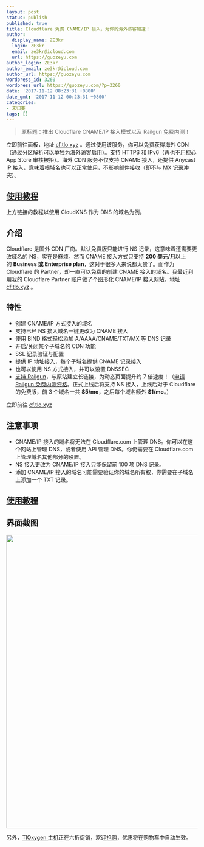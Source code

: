 ```yaml
---
layout: post
status: publish
published: true
title: Cloudflare 免费 CNAME/IP 接入，为你的海外访客加速！
author:
  display_name: ZE3kr
  login: ZE3kr
  email: ze3kr@icloud.com
  url: https://guozeyu.com
author_login: ZE3kr
author_email: ze3kr@icloud.com
author_url: https://guozeyu.com
wordpress_id: 3260
wordpress_url: https://guozeyu.com/?p=3260
date: '2017-11-12 08:23:31 +0800'
date_gmt: '2017-11-12 00:23:31 +0800'
categories:
- 未归类
tags: []
---
```

<blockquote>原标题：推出 Cloudflare CNAME/IP 接入模式以及 Railgun 免费内测！</p></blockquote>
<p>立即前往面板，地址 <a href="https://cf.tlo.xyz">cf.tlo.xyz</a> 。通过使用该服务，你可以免费获得海外 CDN（通过分区解析可以单独为海外访客启用）。支持 HTTPS 和 IPv6（再也不用担心 App Store 审核被拒）。海外 CDN 服务不仅支持 CNAME 接入，还提供 Anycast IP 接入，意味着根域名也可以正常使用，不影响邮件接收（即不与 MX 记录冲突）。</p>
<h2><a href="https://wiki.tloxygen.com/CloudFlare_接入/教程" target="_blank">使用教程</a></h2>
<p>上方链接的教程以使用 CloudXNS 作为 DNS 的域名为例。</p>
<h2>介绍</h2>
<p>Cloudflare 是国外 CDN 厂商。默认免费版只能进行 NS 记录，这意味着还需要更改域名的 NS，实在是麻烦。然而 CNAME 接入方式只支持 <strong>200 美元/月</strong>以上的 <strong>Business 或 Enterprise plan</strong>，这对于很多人来说都太贵了。而作为 Cloudflare 的 Partner，却一直可以免费的创建 CNAME 接入的域名。我最近利用我的 Cloudflare Partner 账户做了个图形化 CNAME/IP 接入网站。地址 <a href="https://cf.tlo.xyz">cf.tlo.xyz</a> 。<!--more--></p>
<h2><span style="font-size: 1.25rem;">特性</span></h2>
<ul>
<li>创建 CNAME/IP 方式接入的域名</li>
<li>支持已经 NS 接入域名一键更改为 CNAME 接入</li>
<li>使用 BIND 格式轻松添加 A/AAAA/CNAME/TXT/MX 等 DNS 记录</li>
<li>开启/关闭某个子域名的 CDN 功能</li>
<li>SSL 记录验证与配置</li>
<li>提供 IP 地址接入，每个子域名提供 CNAME 记录接入</li>
<li>也可以使用 NS 方式接入，并可以设置 DNSSEC</li>
<li><a href="https://guozeyu.com/2017/05/cloudflare-argo/#Cloudflare_Railgun">支持 Railgun</a>，与原站建立长链接，为动态页面提升约 7 倍速度！（<a href="mailto:ze3kr@icloud.com?subject=%E7%94%B3%E8%AF%B7%20Railgun%20%E5%86%85%E6%B5%8B%E8%B5%84%E6%A0%BC&amp;body=%E6%88%91%E7%9A%84%E5%9F%9F%E5%90%8D%E6%98%AF%EF%BC%9A%E8%AF%B7%E5%A1%AB%E5%86%99%0A%0A%23%23%23%20%E4%B8%8D%E8%A6%81%E6%9B%B4%E6%94%B9%E4%BB%A5%E4%B8%8B%E5%86%85%E5%AE%B9%20%23%23%23%0A%0A%E6%88%91%E7%9F%A5%E9%81%93%E5%8F%91%E9%80%81%E6%AD%A4%E9%82%AE%E4%BB%B6%E5%90%8E%EF%BC%8C%E7%BD%91%E7%AB%99%E9%9A%8F%E6%97%B6%E5%B0%B1%E5%8F%AF%E8%83%BD%E8%A2%AB%E5%90%AF%E7%94%A8%20Railgun%EF%BC%8C%E4%B8%8D%E6%AD%A3%E7%A1%AE%E7%9A%84%E9%85%8D%E7%BD%AE%E5%B0%86%E4%BC%9A%E5%BD%B1%E5%93%8D%E7%BD%91%E7%AB%99%E5%86%85%E5%AE%B9%E3%80%82%0A%0A%E6%88%91%E7%9A%84%E5%9F%9F%E5%90%8D%E5%B7%B2%E7%BB%8F%E5%9C%A8%20TlOxygen%20%E6%8E%A5%E5%85%A5%E3%80%82%E6%88%91%E4%BA%86%E8%A7%A3%E5%88%B0%E5%86%85%E6%B5%8B%E5%8F%AF%E8%83%BD%E6%9C%89%E4%B8%8D%E7%A8%B3%E5%AE%9A%E6%80%A7%EF%BC%8C%E4%B8%94%E6%9C%AA%E5%BF%85%E6%9C%89%E6%8A%80%E6%9C%AF%E6%94%AF%E6%8C%81%E3%80%82%E6%88%91%E6%B2%A1%E6%9C%89%E5%BC%80%E5%90%AF%E9%92%88%E5%AF%B9%20Cloudflare%20%E7%9A%84%E9%98%B2%E7%81%AB%E5%A2%99%E3%80%82%E6%88%91%E4%B9%9F%E7%9F%A5%E9%81%93%E5%86%85%E6%B5%8B%E7%9A%84%E5%85%8D%E8%B4%B9%E4%BD%BF%E7%94%A8%E8%B5%84%E6%A0%BC%E9%9A%8F%E6%97%B6%E5%8F%AF%E8%83%BD%E7%BB%93%E6%9D%9F%EF%BC%8C%E9%9C%80%E8%A6%81%E4%BA%A4%E8%B4%B9%E6%89%8D%E8%83%BD%E7%BB%A7%E7%BB%AD%E4%BD%BF%E7%94%A8%20Railgun%20%E5%8A%9F%E8%83%BD%E3%80%82%0A%0A%E6%AD%A4%E5%A4%96%EF%BC%8C%E6%88%91%E4%B9%9F%E5%B7%B2%E7%BB%8F%E9%98%85%E8%AF%BB%E7%9B%B8%E5%85%B3%E4%BD%BF%E7%94%A8%E8%AF%B4%E6%98%8E%20https%3A%2F%2Fwiki.tloxygen.com%2FCloudFlare_%25E6%258E%25A5%25E5%2585%25A5%2FRailgun">申请 Railgun 免费内测资格</a>。正式上线后将支持 NS 接入，上线后对于 Cloudflare 的免费版，前 3 个域名一共 <b>$5/mo</b>，之后每个域名额外 <b>$1/mo</b>。）</li>
</ul>
<p>立即前往 <a href="https://cf.tlo.xyz" target="_blank">cf.tlo.xyz</a></p>
<h2>注意事项</h2>
<ul>
<li>CNAME/IP 接入的域名将无法在 Cloudflare.com 上管理 DNS。你可以在这个网站上管理 DNS，或者使用 API 管理 DNS。你仍需要在 Cloudflare.com 上管理域名其他部分的设置。</li>
<li>NS 接入更改为 CNAME/IP 接入只能保留前 100 项 DNS 记录。</li>
<li>添加 CNAME/IP 接入的域名可能需要验证你的域名所有权，你需要在子域名上添加一个 TXT 记录。</li>
</ul>
<h2><a href="https://wiki.tloxygen.com/CloudFlare_接入/教程" target="_blank">使用教程</a></h2>
<h2>界面截图</h2>
<p><img class="aligncenter size-large wp-image-3261" src="https://cdn.landcement.com/sites/2/2017/11/Screenshot-2017-11-12-07.39.14-1089x1600.png" alt="" width="525" height="771" /></p>
<p>另外，<a href="https://domain.tloxygen.com/web-hosting/index.php?promo=1711" target="_blank">TlOxygen 主机</a>正在六折促销，欢迎<a href="https://domain.tloxygen.com/web-hosting/index.php?promo=1711" target="_blank">抢购</a>，优惠将在购物车中自动生效。</p>
